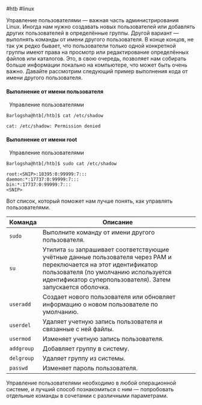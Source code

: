 #htb #linux 

Управление пользователями — важная часть администрирования Linux. Иногда нам нужно создавать новых пользователей или добавлять других пользователей в определённые группы. Другой вариант — выполнять команды от имени другого пользователя. В конце концов, не так уж редко бывает, что пользователи только одной конкретной группы имеют права на просмотр или редактирование определённых файлов или каталогов. Это, в свою очередь, позволяет нам собирать больше информации локально на компьютере, что может быть очень важно. Давайте рассмотрим следующий пример выполнения кода от имени другого пользователя.

#### Выполнение от имени пользователя

  Управление пользователями

```shell-session
Barlogsha@htb[/htb]$ cat /etc/shadow

cat: /etc/shadow: Permission denied
```

#### Выполнение от имени root

  Управление пользователями

```shell-session
Barlogsha@htb[/htb]$ sudo cat /etc/shadow

root:<SNIP>:18395:0:99999:7:::
daemon:*:17737:0:99999:7:::
bin:*:17737:0:99999:7:::
<SNIP>
```

Вот список, который поможет нам лучше понять, как управлять пользователями.

|**Команда**|**Описание**|
|---|---|
|`sudo`|Выполните команду от имени другого пользователя.|
|`su`|Утилита `su` запрашивает соответствующие учётные данные пользователя через PAM и переключается на этот идентификатор пользователя (по умолчанию используется идентификатор суперпользователя). Затем запускается оболочка.|
|`useradd`|Создает нового пользователя или обновляет информацию о новом пользователе по умолчанию.|
|`userdel`|Удаляет учетную запись пользователя и связанные с ней файлы.|
|`usermod`|Изменяет учетную запись пользователя.|
|`addgroup`|Добавляет группу в систему.|
|`delgroup`|Удаляет группу из системы.|
|`passwd`|Изменяет пароль пользователя.|

Управление пользователями необходимо в любой операционной системе, и лучший способ познакомиться с ним — попробовать отдельные команды в сочетании с различными параметрами.